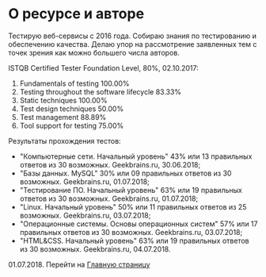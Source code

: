 # О ресурсе и авторе

Тестирую веб-сервисы с 2016 года. Собираю знания по тестированию и обеспечению качества. Делаю упор на рассмотрение заявленных тем с точек зрения как можно большего числа авторов.

ISTQB Certified Tester Foundation Level, 80%, 02.10.2017:
1. Fundamentals of testing 100.00%
2. Testing throughout the software lifecycle 83.33%
3. Static techniques 100.00%
4. Test design techniques 50.00%
5. Test management 88.89%
6. Tool support for testing 75.00%

Результаты прохождения тестов:
- "Компьютерные сети. Начальный уровень" 43% или 13 правильных ответов из 30 возможных. Geekbrains.ru, 30.06.2018;
- "Базы данных. MySQL" 30% или 09 правильных ответов из 30 возможных. Geekbrains.ru, 01.07.2018;
- "Тестирование ПО. Начальный уровень" 63% или 19 правильных ответов из 30 возможных. Geekbrains.ru, 01.07.2018;
- "Linux. Начальный уровень" 50% или 11 правильных ответов из 25 возможных. Geekbrains.ru, 03.07.2018;
- "Операционные системы. Основы операционных систем" 57% или 17 правильных ответов из 30 возможных. Geekbrains.ru, 03.07.2018;
- "HTML&CSS. Начальный уровень" 63% или 19 правильных ответов из 30 возможных. Geekbrains.ru, 04.07.2018.

01.07.2018. Перейти на [Главную страницу](./)